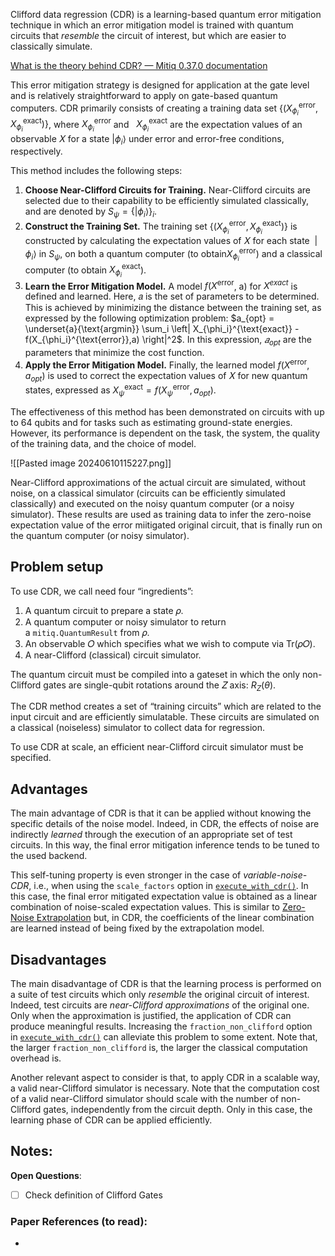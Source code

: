 Clifford data regression (CDR) is a learning-based quantum error mitigation technique in which an error mitigation model is trained with quantum circuits that _resemble_ the circuit of interest, but which are easier to classically simulate.

[What is the theory behind CDR? — Mitiq 0.37.0 documentation](https://mitiq.readthedocs.io/en/latest/guide/cdr-5-theory.html)

This error mitigation strategy is designed for application at the gate level and is relatively straightforward to apply on gate-based quantum computers. CDR primarily consists of creating a training data set $\{(X_{\phi_i}^{\text{error}}, X_{\phi_i}^{\text{exact}})\}$, where $X_{\phi_i}^{\text{error}}$ and   $X_{\phi_i}^{\text{exact}}$ are the expectation values of an observable 𝑋 for a state $|\phi_i\rangle$ under error and error-free conditions, respectively.

This method includes the following steps:

1. **Choose Near-Clifford Circuits for Training.** Near-Clifford circuits are selected due to their capability to be efficiently simulated classically, and are denoted by $S_\psi=\{|\phi_i\rangle\}_i$.
2. **Construct the Training Set.** The training set $\{(X_{\phi_i}^{\text{error}}, X_{\phi_i}^{\text{exact}})\}$ is constructed by calculating the expectation values of 𝑋 for each state  $|\phi_i\rangle$ in $S_\psi$, on both a quantum computer (to obtain$X_{\phi_i}^{\text{error}}$) and a classical computer (to obtain $X_{\phi_i}^{\text{exact}}$).
3. **Learn the Error Mitigation Model.** A model $f(X^{\text{error}}$, a) for $X^{exact}$ is defined and learned. Here, 𝑎 is the set of parameters to be determined. This is achieved by minimizing the distance between the training set, as expressed by the following optimization problem: $a_{opt} = \underset{a}{\text{argmin}} \sum_i \left| X_{\phi_i}^{\text{exact}} - f(X_{\phi_i}^{\text{error}},a) \right|^2$. In this expression, $𝑎_{opt}$ are the parameters that minimize the cost function.
4. **Apply the Error Mitigation Model.** Finally, the learned model $f(X^{\text{error}}, a_{opt})$ is used to correct the expectation values of 𝑋 for new quantum states, expressed as $X_\psi^{\text{exact}} = f(X_\psi^{\text{error}}, a_{opt})$.

The effectiveness of this method has been demonstrated on circuits with up to 64 qubits and for tasks such as estimating ground-state energies. However, its performance is dependent on the task, the system, the quality of the training data, and the choice of model.

![[Pasted image 20240610115227.png]]

Near-Clifford approximations of the actual circuit are simulated, without noise, on a classical simulator (circuits can be efficiently simulated classically) and executed on the noisy quantum computer (or a noisy simulator). These results are used as training data to infer the zero-noise expectation value of the error miitigated original circuit, that is finally run on the quantum computer (or noisy simulator).



## Problem setup

To use CDR, we call need four “ingredients”:

1. A quantum circuit to prepare a state 𝜌.
2. A quantum computer or noisy simulator to return a `mitiq.QuantumResult` from 𝜌.
3. An observable 𝑂 which specifies what we wish to compute via Tr(𝜌𝑂).
4. A near-Clifford (classical) circuit simulator.

The quantum circuit must be compiled into a gateset in which the only non-Clifford gates are single-qubit rotations around the 𝑍 axis: $R_Z(\theta)$.

The CDR method creates a set of “training circuits” which are related to the input circuit and are efficiently simulatable. These circuits are simulated on a classical (noiseless) simulator to collect data for regression.

To use CDR at scale, an efficient near-Clifford circuit simulator must be specified.


## Advantages

The main advantage of CDR is that it can be applied without knowing the specific details of the noise model. Indeed, in CDR, the effects of noise are indirectly _learned_ through the execution of an appropriate set of test circuits. In this way, the final error mitigation inference tends to be tuned to the used backend.

This self-tuning property is even stronger in the case of _variable-noise-CDR_, i.e., when using the `scale_factors` option in [`execute_with_cdr()`](https://mitiq.readthedocs.io/en/latest/apidoc.html#mitiq.cdr.cdr.execute_with_cdr "mitiq.cdr.cdr.execute_with_cdr"). In this case, the final error mitigated expectation value is obtained as a linear combination of noise-scaled expectation values. This is similar to [Zero-Noise Extrapolation](https://mitiq.readthedocs.io/en/latest/guide/zne-5-theory.html) but, in CDR, the coefficients of the linear combination are learned instead of being fixed by the extrapolation model.

## Disadvantages

The main disadvantage of CDR is that the learning process is performed on a suite of test circuits which only _resemble_ the original circuit of interest. Indeed, test circuits are _near-Clifford approximations_ of the original one. Only when the approximation is justified, the application of CDR can produce meaningful results. Increasing the `fraction_non_clifford` option in [`execute_with_cdr()`](https://mitiq.readthedocs.io/en/latest/apidoc.html#mitiq.cdr.cdr.execute_with_cdr "mitiq.cdr.cdr.execute_with_cdr") can alleviate this problem to some extent. Note that, the larger `fraction_non_clifford` is, the larger the classical computation overhead is.

Another relevant aspect to consider is that, to apply CDR in a scalable way, a valid near-Clifford simulator is necessary. Note that the computation cost of a valid near-Clifford simulator should scale with the number of non-Clifford gates, independently from the circuit depth. Only in this case, the learning phase of CDR can be applied efficiently.

**Notes**: 
- 

**Open Questions**:
 - [ ]  Check definition of Clifford Gates

### Paper References (to read):
- 